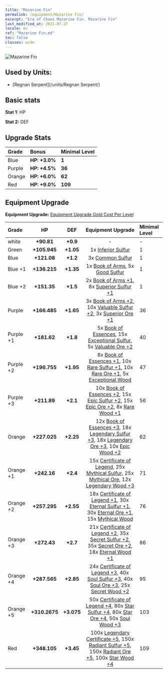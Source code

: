 ```yaml
---
title: "Mazarine Fin"
permalink: /equipment/Mazarine Fin/
excerpt: "Era of Chaos Mazarine Fin. Mazarine Fin"
last_modified_at: 2021-07-27
locale: en
ref: "Mazarine Fin.md"
toc: false
classes: wide
---
```


  ![Mazarine Fin](/images/e/e_99044.png)

## Used by Units:

* [Regnan Serpent](/units/Regnan Serpent/) 


## Basic stats
 **Stat 1:** HP

 **Stat 2:** DEF

## Upgrade Stats

  |     Grade    |   Bonus | Minimal Level | 
  |:-------------|:--------|:--------------| 
  | Blue | **HP: +3.0%** | **1** | 
  | Purple | **HP: +4.5%** | **36** | 
  | Orange | **HP: +6.0%** | **62** | 
  | Red | **HP: +9.0%** | **109** | 


## Equipment Upgrade
 **Equipment Upgrade:** [Equipment Upgrade Gold Cost Per Level](/equipment/EquipmentUpgradeCostPerLevel/) 

  |          Grade      | HP | DEF | Equipment Upgrade | Minimal Level |
  |:--------------------|:---------:|:---------:|:----------------:|:--------------|
  | white | **+90.81** | **+0.9** | - | - |
  | Green | **+105.945** | **+1.05** | 1x [Inferior Sulfur](/Items/mat_3/) | 1 |
  | Blue | **+121.08** | **+1.2** | 3x [Common Sulfur](/Items/mat_9/) | 1 |
  | Blue +1 | **+136.215** | **+1.35** | 1x [Book of Arms](/Items/mat_18/), 5x [Good Sulfur](/Items/mat_15/) | 1 |
  | Blue +2 | **+151.35** | **+1.5** | 2x [Book of Arms +1](/Items/mat_25/), 8x [Superior Sulfur +1](/Items/mat_22/) | 1 |
  | Purple | **+166.485** | **+1.65** | 3x [Book of Arms +2](/Items/mat_32/), 10x [Valuable Sulfur +2](/Items/mat_29/), 3x [Superior Ore +1](/Items/mat_19/) | 36 |
  | Purple +1 | **+181.62** | **+1.8** | 5x [Book of Essences](/Items/mat_39/), 15x [Exceptional Sulfur](/Items/mat_36/), 5x [Valuable Ore +2](/Items/mat_26/) | 40 |
  | Purple +2 | **+196.755** | **+1.95** | 8x [Book of Essences +1](/Items/mat_46/), 10x [Rare Sulfur +1](/Items/mat_43/), 10x [Rare Ore +1](/Items/mat_40/), 5x [Exceptional Wood](/Items/mat_34/) | 47 |
  | Purple +3 | **+211.89** | **+2.1** | 10x [Book of Essences +2](/Items/mat_53/), 15x [Epic Sulfur +2](/Items/mat_50/), 15x [Epic Ore +2](/Items/mat_47/), 8x [Rare Wood +1](/Items/mat_41/) | 56 |
  | Orange | **+227.025** | **+2.25** | 12x [Book of Essences +3](/Items/mat_60/), 18x [Legendary Sulfur +3](/Items/mat_57/), 18x [Legendary Ore +3](/Items/mat_54/), 10x [Epic Wood +2](/Items/mat_48/) | 62 |
  | Orange +1 | **+242.16** | **+2.4** | 15x [Certificate of Legend](/Items/mat_67/), 25x [Mythical Sulfur](/Items/mat_64/), 25x [Mythical Ore](/Items/mat_61/), 12x [Legendary Wood +3](/Items/mat_55/) | 71 |
  | Orange +2 | **+257.295** | **+2.55** | 18x [Certificate of Legend +1](/Items/mat_74/), 30x [Eternal Sulfur +1](/Items/mat_71/), 30x [Eternal Ore +1](/Items/mat_68/), 15x [Mythical Wood](/Items/mat_62/) | 76 |
  | Orange +3 | **+272.43** | **+2.7** | 21x [Certificate of Legend +2](/Items/mat_81/), 35x [Secret Sulfur +2](/Items/mat_78/), 35x [Secret Ore +2](/Items/mat_75/), 18x [Eternal Wood +1](/Items/mat_69/) | 86 |
  | Orange +4 | **+287.565** | **+2.85** | 24x [Certificate of Legend +3](/Items/mat_88/), 40x [Soul Sulfur +3](/Items/mat_85/), 40x [Soul Ore +3](/Items/mat_82/), 25x [Secret Wood +2](/Items/mat_76/) | 95 |
  | Orange +5 | **+310.2675** | **+3.075** | 50x [Certificate of Legend +4](/Items/mat_95/), 80x [Star Sulfur +4](/Items/mat_92/), 80x [Star Ore +4](/Items/mat_89/), 50x [Soul Wood +3](/Items/mat_83/) | 103 |
  | Red | **+348.105** | **+3.45** | 100x [Legendary Certificate +5](/Items/mat_102/), 150x [Radiant Sulfur +5](/Items/mat_99/), 150x [Radiant Ore +5](/Items/mat_96/), 100x [Star Wood +4](/Items/mat_90/) | 109 |

